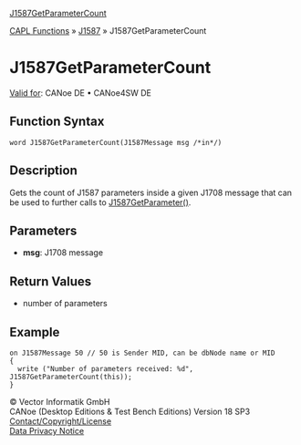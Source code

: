 [J1587GetParameterCount](../../../../../CANoeDEFamily.htm#Topics/CAPLFunctions/J1587/Functions/CAPLfunctionJ1587GetParameterCount.md)

[CAPL Functions](../../CAPLfunctions.md) » [J1587](../CAPLfunctionsJ1587Overview.md) » J1587GetParameterCount

# J1587GetParameterCount

[Valid for](../../../Shared/FeatureAvailability.md): CANoe DE • CANoe4SW DE

## Function Syntax

```
word J1587GetParameterCount(J1587Message msg /*in*/)
```

## Description

Gets the count of J1587 parameters inside a given J1708 message that can be used to further calls to [J1587GetParameter()](CAPLfunctionJ1587GetParameter.md).

## Parameters

- **msg**: J1708 message

## Return Values

- number of parameters

## Example

```plaintext
on J1587Message 50 // 50 is Sender MID, can be dbNode name or MID
{
  write ("Number of parameters received: %d", J1587GetParameterCount(this));
}
```

© Vector Informatik GmbH  
CANoe (Desktop Editions & Test Bench Editions) Version 18 SP3  
[Contact/Copyright/License](../../../Shared/ContactCopyrightLicense.md)  
[Data Privacy Notice](https://www.vector.com/int/en/company/get-info/privacy-policy/)